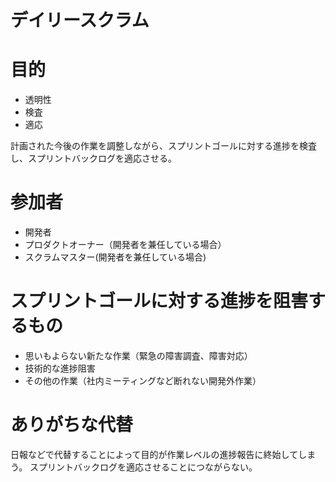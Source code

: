 デイリースクラム
=====

# 目的

* 透明性
* 検査
* 適応

計画された今後の作業を調整しながら、スプリントゴールに対する進捗を検査し、スプリントバックログを適応させる。

# 参加者

* 開発者
* プロダクトオーナー（開発者を兼任している場合）
* スクラムマスター(開発者を兼任している場合)

# スプリントゴールに対する進捗を阻害するもの

* 思いもよらない新たな作業（緊急の障害調査、障害対応）
* 技術的な進捗阻害
* その他の作業（社内ミーティングなど断れない開発外作業）

# ありがちな代替

日報などで代替することによって目的が作業レベルの進捗報告に終始してしまう。
スプリントバックログを適応させることにつながらない。
